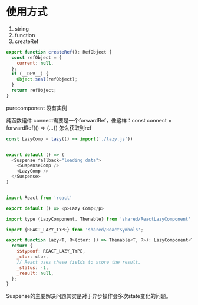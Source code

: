 # 使用方式

1. string
2. function
3. createRef

```js
export function createRef(): RefObject {
  const refObject = {
    current: null,
  };
  if (__DEV__) {
    Object.seal(refObject);
  }
  return refObject;
}

```

purecomponent 没有实例

纯函数组件
connect需要是一个forwardRef，像这样：const connect = forwardRef(() => {...})
怎么获取到ref

```ts
const LazyComp = lazy(() => import('./lazy.js'))


export default () => (
  <Suspense fallback="loading data">
    <SuspenseComp />
    <LazyComp />
  </Suspense>
)


import React from 'react'

export default () => <p>Lazy Comp</p>

```

```js
import type {LazyComponent, Thenable} from 'shared/ReactLazyComponent';

import {REACT_LAZY_TYPE} from 'shared/ReactSymbols';

export function lazy<T, R>(ctor: () => Thenable<T, R>): LazyComponent<T> {
  return {
    $$typeof: REACT_LAZY_TYPE,
    _ctor: ctor,
    // React uses these fields to store the result.
    _status: -1,
    _result: null,
  };
}


```

Suspense的主要解决问题其实是对于异步操作会多次state变化的问题。
